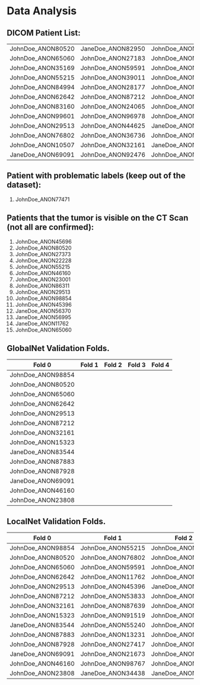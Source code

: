 # Data Analysis

## DICOM Patient List:
|                   |                   |                   |                   |                   |                   | 
|:-----------------:|:-----------------:|:-----------------:|:-----------------:|:-----------------:|:-----------------:|
| JohnDoe_ANON80520 | JaneDoe_ANON82950 | JohnDoe_ANON42529 | JohnDoe_ANON27373 | JohnDoe_ANON39080 | JohnDoe_ANON51834 |
| JohnDoe_ANON65060 | JohnDoe_ANON27183 | JohnDoe_ANON15323 | JaneDoe_ANON25911 | JohnDoe_ANON77471 | JaneDoe_ANON34438 | 
| JohnDoe_ANON35169 | JohnDoe_ANON59591 | JohnDoe_ANON86311 | JohnDoe_ANON77296 | JohnDoe_ANON55831 | JohnDoe_ANON57371 | 
| JohnDoe_ANON55215 | JohnDoe_ANON39011 | JohnDoe_ANON11762 | JaneDoe_ANON83544 | JohnDoe_ANON81710 | JohnDoe_ANON23808 |
| JohnDoe_ANON84994 | JohnDoe_ANON28177 | JohnDoe_ANON45396 | JohnDoe_ANON91519 | JohnDoe_ANON61677 | JohnDoe_ANON98854 |
| JohnDoe_ANON62642 | JohnDoe_ANON87212 | JohnDoe_ANON92634 | JohnDoe_ANON23001 | JohnDoe_ANON21673 | JohnDoe_ANON72295 |
| JohnDoe_ANON83160 | JohnDoe_ANON24065 | JohnDoe_ANON53833 | JohnDoe_ANON74328 | JohnDoe_ANON15860 | JohnDoe_ANON50337 |
| JohnDoe_ANON99601 | JohnDoe_ANON96978 | JohnDoe_ANON78721 | JohnDoe_ANON55240 | JohnDoe_ANON64482 | JaneDoe_ANON47965 |
| JohnDoe_ANON29513 | JohnDoe_ANON44625 | JaneDoe_ANON12304 | JohnDoe_ANON87883 | JohnDoe_ANON70417 | JaneDoe_ANON56995 |
| JohnDoe_ANON76802 | JohnDoe_ANON36736 | JohnDoe_ANON87639 | JohnDoe_ANON87928 | JohnDoe_ANON45696 | JohnDoe_ANON55098 |
| JohnDoe_ANON10507 | JohnDoe_ANON32161 | JaneDoe_ANON56370 | JohnDoe_ANON13231 | JohnDoe_ANON22228 |                   |
| JaneDoe_ANON69091 | JohnDoe_ANON92476 | JohnDoe_ANON98767 | JohnDoe_ANON27417 | JohnDoe_ANON46160 |                   |

## Patient with problematic labels (keep out of the dataset):
1. JohnDoe_ANON77471

## Patients that the tumor is visible on the CT Scan (not all are confirmed):
1. JohnDoe_ANON45696               
2. JohnDoe_ANON80520               
3. JohnDoe_ANON27373      
4. JohnDoe_ANON22228
5. JohnDoe_ANON55215
6. JohnDoe_ANON46160
7. JohnDoe_ANON23001
8. JohnDoe_ANON86311
9. JohnDoe_ANON29513
10. JohnDoe_ANON98854
11. JohnDoe_ANON45396
12. JaneDoe_ANON56370
13. JaneDoe_ANON56995
14. JaneDoe_ANON11762
15. JohnDoe_ANON65060

## GlobalNet Validation Folds.
|      Fold 0       | Fold 1 | Fold 2 | Fold 3 | Fold 4 | 
|:-----------------:|:------:|:------:|:------:|:------:|
| JohnDoe_ANON98854 |        |        |        |        |
| JohnDoe_ANON80520 |        |        |        |        | 
| JohnDoe_ANON65060 |        |        |        |        | 
| JohnDoe_ANON62642 |        |        |        |        |
| JohnDoe_ANON29513 |        |        |        |        |
| JohnDoe_ANON87212 |        |        |        |        |
| JohnDoe_ANON32161 |        |        |        |        |
| JohnDoe_ANON15323 |        |        |        |        |
| JaneDoe_ANON83544 |        |        |        |        |
| JohnDoe_ANON87883 |        |        |        |        |
| JohnDoe_ANON87928 |        |        |        |        |
| JaneDoe_ANON69091 |        |        |        |        |
| JohnDoe_ANON46160 |        |        |        |        |
| JohnDoe_ANON23808 |        |        |        |        |

## LocalNet Validation Folds.
|      Fold 0       |      Fold 1       |      Fold 2       |      Fold 3       |      Fold 4       | 
|:-----------------:|:-----------------:|:-----------------:|:-----------------:|:-----------------:|
| JohnDoe_ANON98854 | JohnDoe_ANON55215 | JohnDoe_ANON70417 | JohnDoe_ANON50337 | JohnDoe_ANON83160 |
| JohnDoe_ANON80520 | JohnDoe_ANON76802 | JohnDoe_ANON35169 | JohnDoe_ANON55098 | JohnDoe_ANON10507 | 
| JohnDoe_ANON65060 | JohnDoe_ANON59591 | JohnDoe_ANON84994 | JohnDoe_ANON99601 | JohnDoe_ANON27183 | 
| JohnDoe_ANON62642 | JohnDoe_ANON11762 | JohnDoe_ANON24065 | JohnDoe_ANON28177 | JohnDoe_ANON39011 |
| JohnDoe_ANON29513 | JohnDoe_ANON45396 | JaneDoe_ANON82950 | JohnDoe_ANON86311 | JohnDoe_ANON96978 |
| JohnDoe_ANON87212 | JohnDoe_ANON53833 | JohnDoe_ANON36736 | JohnDoe_ANON92634 | JohnDoe_ANON44625 |
| JohnDoe_ANON32161 | JohnDoe_ANON87639 | JohnDoe_ANON92476 | JaneDoe_ANON56370 | JaneDoe_ANON12304 |
| JohnDoe_ANON15323 | JohnDoe_ANON91519 | JohnDoe_ANON42529 | JaneDoe_ANON25911 | JohnDoe_ANON27373 |
| JaneDoe_ANON83544 | JohnDoe_ANON55240 | JohnDoe_ANON78721 | JohnDoe_ANON23001 | JohnDoe_ANON55831 |
| JohnDoe_ANON87883 | JohnDoe_ANON13231 | JohnDoe_ANON77296 | JohnDoe_ANON39080 | JohnDoe_ANON81710 |
| JohnDoe_ANON87928 | JohnDoe_ANON27417 | JohnDoe_ANON74328 | JohnDoe_ANON61677 | JohnDoe_ANON64482 |
| JaneDoe_ANON69091 | JohnDoe_ANON21673 | JohnDoe_ANON15860 | JohnDoe_ANON51834 | JohnDoe_ANON45696 |
| JohnDoe_ANON46160 | JohnDoe_ANON98767 | JohnDoe_ANON72295 | JohnDoe_ANON57371 | JohnDoe_ANON22228 |
| JohnDoe_ANON23808 | JaneDoe_ANON34438 | JaneDoe_ANON56995 |         -         |         -         |
